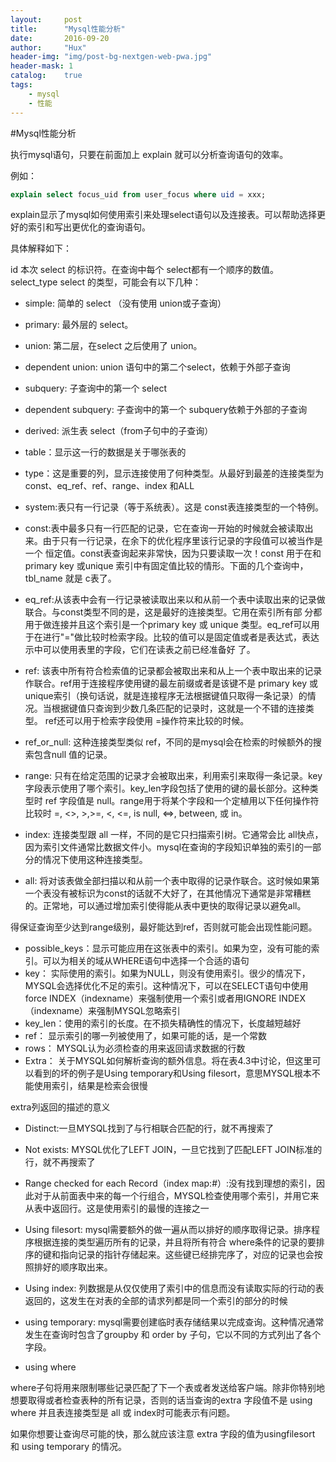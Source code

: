 ```yaml
---
layout:     post
title:      "Mysql性能分析"
date:       2016-09-20
author:     "Hux"
header-img: "img/post-bg-nextgen-web-pwa.jpg"
header-mask: 1
catalog:    true
tags:
    - mysql
    - 性能
---
```


#Mysql性能分析

执行mysql语句，只要在前面加上 explain 就可以分析查询语句的效率。

例如：
``` sql
explain select focus_uid from user_focus where uid = xxx;
```

explain显示了mysql如何使用索引来处理select语句以及连接表。可以帮助选择更好的索引和写出更优化的查询语句。

具体解释如下：


id 本次 select 的标识符。在查询中每个 select都有一个顺序的数值。  
select_type select 的类型，可能会有以下几种：
* simple: 简单的 select （没有使用 union或子查询）
* primary: 最外层的 select。
* union: 第二层，在select 之后使用了 union。
* dependent union: union 语句中的第二个select，依赖于外部子查询
* subquery: 子查询中的第一个 select
* dependent subquery: 子查询中的第一个 subquery依赖于外部的子查询
* derived: 派生表 select（from子句中的子查询）

* table：显示这一行的数据是关于哪张表的  
* type：这是重要的列，显示连接使用了何种类型。从最好到最差的连接类型为const、eq_ref、ref、range、index 和ALL  
* system:表只有一行记录（等于系统表）。这是 const表连接类型的一个特例。  
* const:表中最多只有一行匹配的记录，它在查询一开始的时候就会被读取出来。由于只有一行记录，在余下的优化程序里该行记录的字段值可以被当作是一个 恒定值。const表查询起来非常快，因为只要读取一次！const 用于在和 primary key 或unique 索引中有固定值比较的情形。下面的几个查询中，tbl_name 就是 c表了。  
* eq_ref:从该表中会有一行记录被读取出来以和从前一个表中读取出来的记录做联合。与const类型不同的是，这是最好的连接类型。它用在索引所有部 分都用于做连接并且这个索引是一个primary key 或 unique 类型。eq_ref可以用于在进行"="做比较时检索字段。比较的值可以是固定值或者是表达式，表达示中可以使用表里的字段，它们在读表之前已经准备好 了。  
* ref: 该表中所有符合检索值的记录都会被取出来和从上一个表中取出来的记录作联合。ref用于连接程序使用键的最左前缀或者是该键不是 primary key 或 unique索引（换句话说，就是连接程序无法根据键值只取得一条记录）的情况。当根据键值只查询到少数几条匹配的记录时，这就是一个不错的连接类型。 ref还可以用于检索字段使用 =操作符来比较的时候。  
* ref_or_null: 这种连接类型类似 ref，不同的是mysql会在检索的时候额外的搜索包含null 值的记录。  
* range: 只有在给定范围的记录才会被取出来，利用索引来取得一条记录。key字段表示使用了哪个索引。key_len字段包括了使用的键的最长部分。这种类型时 ref 字段值是 null。range用于将某个字段和一个定植用以下任何操作符比较时 =, <>, >,>=, <, <=, is null, <=>, between, 或 in。  
* index: 连接类型跟 all 一样，不同的是它只扫描索引树。它通常会比 all快点，因为索引文件通常比数据文件小。mysql在查询的字段知识单独的索引的一部分的情况下使用这种连接类型。  
* all: 将对该表做全部扫描以和从前一个表中取得的记录作联合。这时候如果第一个表没有被标识为const的话就不大好了，在其他情况下通常是非常糟糕的。正常地，可以通过增加索引使得能从表中更快的取得记录以避免all。  


得保证查询至少达到range级别，最好能达到ref，否则就可能会出现性能问题。  


* possible_keys：显示可能应用在这张表中的索引。如果为空，没有可能的索引。可以为相关的域从WHERE语句中选择一个合适的语句  
* key：    实际使用的索引。如果为NULL，则没有使用索引。很少的情况下，MYSQL会选择优化不足的索引。这种情况下，可以在SELECT语句中使用force  INDEX（indexname）来强制使用一个索引或者用IGNORE INDEX（indexname）来强制MYSQL忽略索引  
* key_len：使用的索引的长度。在不损失精确性的情况下，长度越短越好  
* ref：    显示索引的哪一列被使用了，如果可能的话，是一个常数  
* rows：   MYSQL认为必须检查的用来返回请求数据的行数  
* Extra：  关于MYSQL如何解析查询的额外信息。将在表4.3中讨论，但这里可以看到的坏的例子是Using temporary和Using filesort，意思MYSQL根本不能使用索引，结果是检索会很慢  

extra列返回的描述的意义  
* Distinct:一旦MYSQL找到了与行相联合匹配的行，就不再搜索了  
* Not exists: MYSQL优化了LEFT JOIN，一旦它找到了匹配LEFT JOIN标准的行，就不再搜索了  
* Range checked for each Record（index map:#）:没有找到理想的索引，因此对于从前面表中来的每一个行组合，MYSQL检查使用哪个索引，并用它来从表中返回行。这是使用索引的最慢的连接之一  

* Using filesort: mysql需要额外的做一遍从而以排好的顺序取得记录。排序程序根据连接的类型遍历所有的记录，并且将所有符合 where条件的记录的要排序的键和指向记录的指针存储起来。这些键已经排完序了，对应的记录也会按照排好的顺序取出来。  

* Using index: 列数据是从仅仅使用了索引中的信息而没有读取实际的行动的表返回的，这发生在对表的全部的请求列都是同一个索引的部分的时候  
* using temporary: mysql需要创建临时表存储结果以完成查询。这种情况通常发生在查询时包含了groupby 和 order by 子句，它以不同的方式列出了各个字段。  
* using where

where子句将用来限制哪些记录匹配了下一个表或者发送给客户端。除非你特别地想要取得或者检查表种的所有记录，否则的话当查询的extra 字段值不是 using where 并且表连接类型是 all 或 index时可能表示有问题。  

如果你想要让查询尽可能的快，那么就应该注意 extra 字段的值为usingfilesort 和 using temporary 的情况。  
